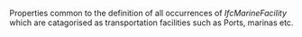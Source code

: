 Properties common to the definition of all occurrences of _IfcMarineFacility_ which are catagorised as transportation facilities such as Ports, marinas etc.
